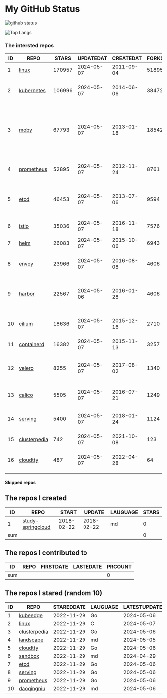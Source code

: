 # My GitHub Status

<img src="https://github-readme-stats-1.yihong0618.vercel.app/api?username=daoqingniu&show_icons=true&&&hide_title=true&count_private=true" alt="github status" />

![Top Langs](https://github-readme-stats-1.yihong0618.vercel.app/api/top-langs/?username=daoqingniu&layout=compact)

<!--START_SECTION:github_repos-->
### The intersted repos
| ID |                              REPO                               | STARS  | UPDATEDAT  | CREATEDAT  | FORKSCOUNT |                                                DESCRIPTIONS                                                |
|----|-----------------------------------------------------------------|--------|------------|------------|------------|------------------------------------------------------------------------------------------------------------|
|  1 | [linux](https://github.com/torvalds/linux)                      | 170957 | 2024-05-07 | 2011-09-04 |      51895 | Linux kernel source tree                                                                                   |
|  2 | [kubernetes](https://github.com/kubernetes/kubernetes)          | 106996 | 2024-05-07 | 2014-06-06 |      38472 | Production-Grade Container Scheduling and Management                                                       |
|  3 | [moby](https://github.com/moby/moby)                            |  67793 | 2024-05-07 | 2013-01-18 |      18542 | The Moby Project - a collaborative project for the container ecosystem to assemble container-based systems |
|  4 | [prometheus](https://github.com/prometheus/prometheus)          |  52895 | 2024-05-07 | 2012-11-24 |       8761 | The Prometheus monitoring system and time series database.                                                 |
|  5 | [etcd](https://github.com/etcd-io/etcd)                         |  46453 | 2024-05-07 | 2013-07-06 |       9594 | Distributed reliable key-value store for the most critical data of a distributed system                    |
|  6 | [istio](https://github.com/istio/istio)                         |  35036 | 2024-05-07 | 2016-11-18 |       7576 | Connect, secure, control, and observe services.                                                            |
|  7 | [helm](https://github.com/helm/helm)                            |  26083 | 2024-05-07 | 2015-10-06 |       6943 | The Kubernetes Package Manager                                                                             |
|  8 | [envoy](https://github.com/envoyproxy/envoy)                    |  23966 | 2024-05-07 | 2016-08-08 |       4606 | Cloud-native high-performance edge/middle/service proxy                                                    |
|  9 | [harbor](https://github.com/goharbor/harbor)                    |  22567 | 2024-05-06 | 2016-01-28 |       4606 | An open source trusted cloud native registry project that stores, signs, and scans content.                |
| 10 | [cilium](https://github.com/cilium/cilium)                      |  18636 | 2024-05-07 | 2015-12-16 |       2710 | eBPF-based Networking, Security, and Observability                                                         |
| 11 | [containerd](https://github.com/containerd/containerd)          |  16382 | 2024-05-07 | 2015-11-13 |       3257 | An open and reliable container runtime                                                                     |
| 12 | [velero](https://github.com/vmware-tanzu/velero)                |   8255 | 2024-05-07 | 2017-08-02 |       1340 | Backup and migrate Kubernetes applications and their persistent volumes                                    |
| 13 | [calico](https://github.com/projectcalico/calico)               |   5505 | 2024-05-07 | 2016-07-21 |       1249 | Cloud native networking and network security                                                               |
| 14 | [serving](https://github.com/knative/serving)                   |   5400 | 2024-05-07 | 2018-01-24 |       1124 | Kubernetes-based, scale-to-zero, request-driven compute                                                    |
| 15 | [clusterpedia](https://github.com/clusterpedia-io/clusterpedia) |    742 | 2024-05-07 | 2021-10-08 |        123 | The Encyclopedia of Kubernetes clusters                                                                    |
| 16 | [cloudtty](https://github.com/cloudtty/cloudtty)                |    487 | 2024-05-07 | 2022-04-28 |         64 | A Friendly Kubernetes CloudShell (Web Terminal) !                                                          |



#### Skipped repos
<!--END_SECTION:github_repos-->

<!--START_SECTION:my_github-->
## The repos I created
| ID  |                                 REPO                                 |   START    |   UPDATE   | LAUGUAGE | STARS |
|-----|----------------------------------------------------------------------|------------|------------|----------|-------|
|   1 | [study-springcloud](https://github.com/daoqingniu/study-springcloud) | 2018-02-22 | 2018-02-22 | md       |     0 |
| sum |                                                                      |            |            |          |     0 |

## The repos I contributed to
| ID  | REPO | FIRSTDATE | LASTEDATE | PRCOUNT |
|-----|------|-----------|-----------|---------|
| sum |      |           |           |       0 |

## The repos I stared (random 10)
| ID |                              REPO                               | STAREDDATE | LAUGUAGE | LATESTUPDATE |
|----|-----------------------------------------------------------------|------------|----------|--------------|
|  1 | [kubeedge](https://github.com/kubeedge/kubeedge)                | 2022-11-29 | Go       | 2024-05-06   |
|  2 | [linux](https://github.com/torvalds/linux)                      | 2022-11-29 | C        | 2024-05-07   |
|  3 | [clusterpedia](https://github.com/clusterpedia-io/clusterpedia) | 2022-11-29 | Go       | 2024-05-06   |
|  4 | [landscape](https://github.com/cncf/landscape)                  | 2022-11-29 | md       | 2024-05-05   |
|  5 | [cloudtty](https://github.com/cloudtty/cloudtty)                | 2022-11-29 | Go       | 2024-05-06   |
|  6 | [sandbox](https://github.com/cncf/sandbox)                      | 2022-11-29 | md       | 2024-04-29   |
|  7 | [etcd](https://github.com/etcd-io/etcd)                         | 2022-11-29 | Go       | 2024-05-06   |
|  8 | [serving](https://github.com/knative/serving)                   | 2022-11-29 | Go       | 2024-05-06   |
|  9 | [prometheus](https://github.com/prometheus/prometheus)          | 2022-11-29 | Go       | 2024-05-06   |
| 10 | [daoqingniu](https://github.com/daoqingniu/daoqingniu)          | 2022-11-29 | md       | 2024-05-06   |

<!--END_SECTION:my_github-->

